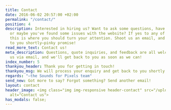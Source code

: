```yaml
---
title: Contact
date: 2016-06-02 20:57:00 +02:00
permalink: "/contact/"
position: 4
description: Interested in hiring us? Want to ask some questions, have a little chat,
  or maybe you've found some issues with the website? If yes to any of the above,
  this is where you should turn your attention. Shoot us an email, and we'll get back
  to you shortly—pinky promise!
read_more_text: Contact us!
meta_description: Questions, quote inquiries, and feedback are all welcome here! Contact
  us via email, and we'll get back to you as soon as we can!
index_number: 5
thankyou_header: Thank you for getting in touch!
thankyou_msg: We will process your enquiry and get back to you shortly.
regards: "—the Sounds for Pixels team"
send_new: Got more to say? Forgot something? Send another email!
layout: contact
header_image: <img class="img img-responsive header-contact" src="/uploads/contact_header.png"
  alt="Contact us">
has_modals: false;
---
```


